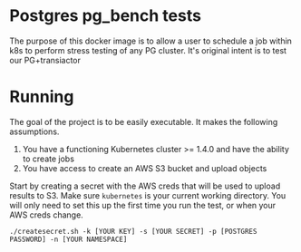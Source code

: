 # Postgres pg_bench tests

The purpose of this docker image is to allow a user to schedule a job within k8s to perform stress testing of any PG cluster.
It's original intent is to test our PG+transiactor

# Running

The goal of the project is to be easily executable.  It makes the following assumptions.

1. You have a functioning Kubernetes cluster >= 1.4.0 and have the ability to create jobs
1. You have access to create an AWS S3 bucket and upload objects

Start by creating a secret with the AWS creds that will be used to upload results to S3. Make sure `kubernetes` is your current working directory.
You will only need to set this up the first time you run the test, or when your AWS creds change.

```
./createsecret.sh -k [YOUR KEY] -s [YOUR SECRET] -p [POSTGRES PASSWORD] -n [YOUR NAMESPACE]
```
